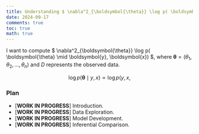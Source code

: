 ```yaml
---
title: Understanding $ \nabla^2_{\boldsymbol{\theta}} \log p( \boldsymbol{\theta} \mid \boldsymbol{y}, \boldsymbol{x}) $
date: 2024-09-17
comments: true
toc: true
math: true
---
```


I want to compute $ \nabla^2_{\boldsymbol{\theta}} \log p( \boldsymbol{\theta} \mid \boldsymbol{y}, \boldsymbol{x}) $, where $\boldsymbol{\theta} = (\theta_1, \theta_2, ..., \theta_n)$ and $D$ represents the observed data. 

$$
\begin{equation}
  \log p( \boldsymbol{\theta} \mid y, x) \propto \log p(y, x, 
\end{equation}
$$


### Plan

- [**WORK IN PROGRESS**] Introduction. 
- [**WORK IN PROGRESS**] Data Exploration.
- [**WORK IN PROGRESS**] Model Development. 
- [**WORK IN PROGRESS**] Inferential Comparison.

